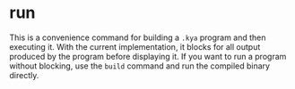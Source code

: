 # run

This is a convenience command for building a  `.kya` program and then executing it. With the current implementation, it blocks for all output produced by the program before displaying it. If you want to run a program without blocking, use the `build` command and run the compiled binary directly.
